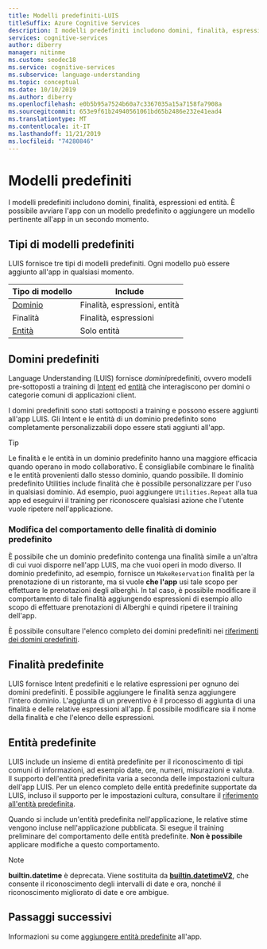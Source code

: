 ```yaml
---
title: Modelli predefiniti-LUIS
titleSuffix: Azure Cognitive Services
description: I modelli predefiniti includono domini, finalità, espressioni ed entità. È possibile avviare l'app con un dominio predefinito o aggiungere all'app un dominio pertinente in un secondo momento.
services: cognitive-services
author: diberry
manager: nitinme
ms.custom: seodec18
ms.service: cognitive-services
ms.subservice: language-understanding
ms.topic: conceptual
ms.date: 10/10/2019
ms.author: diberry
ms.openlocfilehash: e0b5b95a7524b60a7c3367035a15a7158fa7908a
ms.sourcegitcommit: 653e9f61b24940561061bd65b2486e232e41ead4
ms.translationtype: MT
ms.contentlocale: it-IT
ms.lasthandoff: 11/21/2019
ms.locfileid: "74280846"
---
```

# <a name="prebuilt-models"></a>Modelli predefiniti

I modelli predefiniti includono domini, finalità, espressioni ed entità. È possibile avviare l'app con un modello predefinito o aggiungere un modello pertinente all'app in un secondo momento. 

## <a name="types-of-prebuilt-models"></a>Tipi di modelli predefiniti

LUIS fornisce tre tipi di modelli predefiniti. Ogni modello può essere aggiunto all'app in qualsiasi momento. 

|Tipo di modello|Include|
|--|--|
|[Dominio](luis-reference-prebuilt-domains.md)|Finalità, espressioni, entità|
|Finalità|Finalità, espressioni|
|[Entità](luis-reference-prebuilt-entities.md)|Solo entità| 

## <a name="prebuilt-domains"></a>Domini predefiniti

Language Understanding (LUIS) fornisce *domini*predefiniti, ovvero modelli pre-sottoposti a training di [Intent](luis-how-to-add-intents.md) ed [entità](luis-concept-entity-types.md) che interagiscono per domini o categorie comuni di applicazioni client. 

I domini predefiniti sono stati sottoposti a training e possono essere aggiunti all'app LUIS. Gli Intent e le entità di un dominio predefinito sono completamente personalizzabili dopo essere stati aggiunti all'app. 

> [!TIP]
> Le finalità e le entità in un dominio predefinito hanno una maggiore efficacia quando operano in modo collaborativo. È consigliabile combinare le finalità e le entità provenienti dallo stesso dominio, quando possibile.
> Il dominio predefinito Utilities include finalità che è possibile personalizzare per l'uso in qualsiasi dominio. Ad esempio, puoi aggiungere `Utilities.Repeat` alla tua app ed eseguirvi il training per riconoscere qualsiasi azione che l'utente vuole ripetere nell'applicazione. 

### <a name="changing-the-behavior-of-a-prebuilt-domain-intent"></a>Modifica del comportamento delle finalità di dominio predefinito

È possibile che un dominio predefinito contenga una finalità simile a un'altra di cui vuoi disporre nell'app LUIS, ma che vuoi operi in modo diverso. Il dominio predefinito, ad esempio, fornisce un `MakeReservation` finalità per la prenotazione di un ristorante, ma si vuole **che l'app** usi tale scopo per effettuare le prenotazioni degli alberghi. In tal caso, è possibile modificare il comportamento di tale finalità aggiungendo espressioni di esempio allo scopo di effettuare prenotazioni di Alberghi e quindi ripetere il training dell'app. 

È possibile consultare l'elenco completo dei domini predefiniti nei [riferimenti dei domini predefiniti](./luis-reference-prebuilt-domains.md).

## <a name="prebuilt-intents"></a>Finalità predefinite

LUIS fornisce Intent predefiniti e le relative espressioni per ognuno dei domini predefiniti. È possibile aggiungere le finalità senza aggiungere l'intero dominio. L'aggiunta di un preventivo è il processo di aggiunta di una finalità e delle relative espressioni all'app. È possibile modificare sia il nome della finalità e che l'elenco delle espressioni.  

## <a name="prebuilt-entities"></a>Entità predefinite

LUIS include un insieme di entità predefinite per il riconoscimento di tipi comuni di informazioni, ad esempio date, ore, numeri, misurazioni e valuta. Il supporto dell'entità predefinita varia a seconda delle impostazioni cultura dell'app LUIS. Per un elenco completo delle entità predefinite supportate da LUIS, incluso il supporto per le impostazioni cultura, consultare il [riferimento all'entità predefinita](./luis-reference-prebuilt-entities.md).

Quando si include un'entità predefinita nell'applicazione, le relative stime vengono incluse nell'applicazione pubblicata. Si esegue il training preliminare del comportamento delle entità predefinite. **Non è possibile** applicare modifiche a questo comportamento. 

> [!NOTE]
> **builtin.datetime** è deprecata. Viene sostituita da [**builtin.datetimeV2**](luis-reference-prebuilt-datetimev2.md), che consente il riconoscimento degli intervalli di date e ora, nonché il riconoscimento migliorato di date e ore ambigue.

## <a name="next-steps"></a>Passaggi successivi

Informazioni su come [aggiungere entità predefinite](luis-prebuilt-entities.md) all'app.
